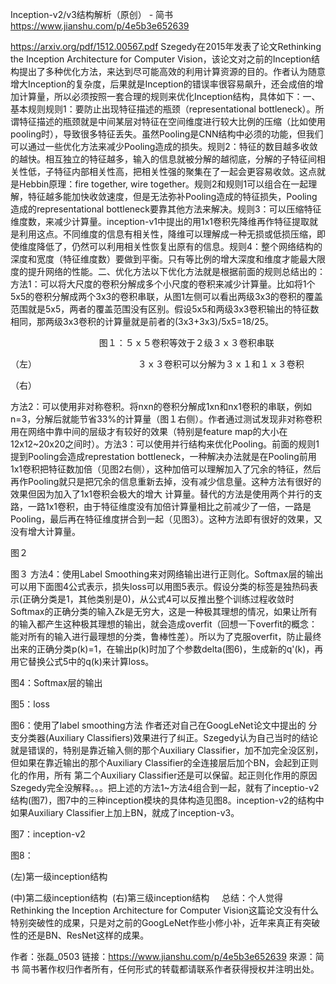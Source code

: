 Inception-v2/v3结构解析（原创） - 简书 https://www.jianshu.com/p/4e5b3e652639

https://arxiv.org/pdf/1512.00567.pdf Szegedy在2015年发表了论文Rethinking the Inception Architecture for Computer Vision，该论文对之前的Inception结构提出了多种优化方法，来达到尽可能高效的利用计算资源的目的。作者认为随意增大Inception的复杂度，后果就是Inception的错误率很容易飙升，还会成倍的增加计算量，所以必须按照一套合理的规则来优化Inception结构，具体如下：一、基本规则规则1：要防止出现特征描述的瓶颈（representational bottleneck）。所谓特征描述的瓶颈就是中间某层对特征在空间维度进行较大比例的压缩（比如使用pooling时），导致很多特征丢失。虽然Pooling是CNN结构中必须的功能，但我们可以通过一些优化方法来减少Pooling造成的损失。规则2：特征的数目越多收敛的越快。相互独立的特征越多，输入的信息就被分解的越彻底，分解的子特征间相关性低，子特征内部相关性高，把相关性强的聚集在了一起会更容易收敛。这点就是Hebbin原理：fire together, wire together。规则2和规则1可以组合在一起理解，特征越多能加快收敛速度，但是无法弥补Pooling造成的特征损失，Pooling造成的representational bottleneck要靠其他方法来解决。规则3：可以压缩特征维度数，来减少计算量。inception-v1中提出的用1x1卷积先降维再作特征提取就是利用这点。不同维度的信息有相关性，降维可以理解成一种无损或低损压缩，即使维度降低了，仍然可以利用相关性恢复出原有的信息。规则4：整个网络结构的深度和宽度（特征维度数）要做到平衡。只有等比例的增大深度和维度才能最大限度的提升网络的性能。二、优化方法以下优化方法就是根据前面的规则总结出的：方法1：可以将大尺度的卷积分解成多个小尺度的卷积来减少计算量。比如将1个5x5的卷积分解成两个3x3的卷积串联，从图1左侧可以看出两级3x3的卷积的覆盖范围就是5x5，两者的覆盖范围没有区别。假设5x5和两级3x3卷积输出的特征数相同，那两级3x3卷积的计算量就是前者的(3x3+3x3)/5x5=18/25。




                                    图１：５ｘ５卷积等效于２级３ｘ３卷积串联

（左）  　　　　　　　　　　　３ｘ３卷积可以分解为３ｘ１和１ｘ３卷积

（右）


方法2：可以使用非对称卷积。将nxn的卷积分解成1xn和nx1卷积的串联，例如n=3，分解后就能节省33%的计算量（图１右侧）。作者通过测试发现非对称卷积用在网络中靠中间的层级才有较好的效果（特别是feature map的大小在12x12~20x20之间时）。方法3：可以使用并行结构来优化Pooling。前面的规则1提到Pooling会造成represtation bottleneck，一种解决办法就是在Pooling前用1x1卷积把特征数加倍（见图2右侧），这种加倍可以理解加入了冗余的特征，然后再作Pooling就只是把冗余的信息重新去掉，没有减少信息量。这种方法有很好的效果但因为加入了1x1卷积会极大的增大 计算量。替代的方法是使用两个并行的支路，一路1x1卷积，由于特征维度没有加倍计算量相比之前减少了一倍，一路是Pooling，最后再在特征维度拼合到一起（见图3）。这种方法即有很好的效果，又没有增大计算量。




图２





图３
方法4：使用Label Smoothing来对网络输出进行正则化。Softmax层的输出可以用下面图4公式表示，损失loss可以用图5表示。假设分类的标签是独热码表示(正确分类是1，其他类别是0)，从公式4可以反推出整个训练过程收敛时Softmax的正确分类的输入Zk是无穷大，这是一种极其理想的情况，如果让所有的输入都产生这种极其理想的输出，就会造成overfit（回想一下overfit的概念：能对所有的输入进行最理想的分类，鲁棒性差）。所以为了克服overfit，防止最终出来的正确分类p(k)=1，在输出p(k)时加了个参数delta(图6)，生成新的q'(k)，再用它替换公式5中的q(k)来计算loss。




图4：Softmax层的输出





图5：loss





图6：使用了label smoothing方法
作者还对自己在GoogLeNet论文中提出的 分支分类器(Auxiliary Classifiers)效果进行了纠正。Szegedy认为自己当时的结论就是错误的，特别是靠近输入侧的那个Auxiliary Classifier，加不加完全没区别，但如果在靠近输出的那个Auxiliary Classifier的全连接层后加个BN，会起到正则化的作用，所有 第二个Auxiliary Classifier还是可以保留。起正则化作用的原因Szegedy完全没解释。。。把上述的方法1~方法4组合到一起，就有了inceptio-v2结构(图7)，图7中的三种inception模块的具体构造见图8。inception-v2的结构中如果Auxiliary Classifier上加上BN，就成了inception-v3。




图7：inception-v2





图8：

(左)第一级inception结构 

(中)第二级inception结构  (右)第三级inception结构    
总结：个人觉得Rethinking the Inception Architecture for Computer Vision这篇论文没有什么特别突破性的成果，只是对之前的GoogLeNet作些小修小补，近年来真正有突破性的还是BN、ResNet这样的成果。

作者：张磊_0503
链接：https://www.jianshu.com/p/4e5b3e652639
來源：简书
简书著作权归作者所有，任何形式的转载都请联系作者获得授权并注明出处。